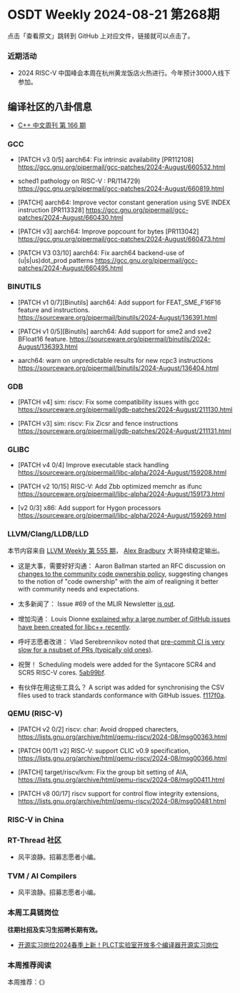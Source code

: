 # OSDT Weekly 2024-08-21 第268期

点击「查看原文」跳转到 GitHub 上对应文件，链接就可以点击了。

### 近期活动

- 2024 RISC-V 中国峰会本周在杭州黄龙饭店火热进行。今年预计3000人线下参加。

## 编译社区的八卦信息

- [C++ 中文周刊 第 166 期](https://mp.weixin.qq.com/s/ePrTsPnXdDhUx7WGxaphlA)

### GCC

- [PATCH v3 0/5] aarch64: Fix intrinsic availability [PR112108]
  https://gcc.gnu.org/pipermail/gcc-patches/2024-August/660532.html

-  sched1 pathology on RISC-V : PR/114729)
  https://gcc.gnu.org/pipermail/gcc-patches/2024-August/660819.html

- [PATCH] aarch64: Improve vector constant generation using SVE INDEX instruction [PR113328]
  https://gcc.gnu.org/pipermail/gcc-patches/2024-August/660430.html

- [PATCH v3] aarch64: Improve popcount for bytes [PR113042]
  https://gcc.gnu.org/pipermail/gcc-patches/2024-August/660473.html

- [PATCH V3 03/10] aarch64: Fix aarch64 backend-use of (u|s|us)dot_prod patterns
  https://gcc.gnu.org/pipermail/gcc-patches/2024-August/660495.html

### BINUTILS

- [PATCH v1 0/7][Binutils] aarch64: Add support for FEAT_SME_F16F16 feature and instructions.
  https://sourceware.org/pipermail/binutils/2024-August/136391.html

- [PATCH v1 0/5][Binutils] aarch64: Add support for sme2 and sve2 BFloat16 feature.
  https://sourceware.org/pipermail/binutils/2024-August/136393.html

- aarch64: warn on unpredictable results for new rcpc3 instructions
  https://sourceware.org/pipermail/binutils/2024-August/136404.html

### GDB

- [PATCH v4] sim: riscv: Fix some compatibility issues with gcc
  https://sourceware.org/pipermail/gdb-patches/2024-August/211130.html

- [PATCH v3] sim: riscv: Fix Zicsr and fence instructions
  https://sourceware.org/pipermail/gdb-patches/2024-August/211131.html

### GLIBC

- [PATCH v4 0/4] Improve executable stack handling
  https://sourceware.org/pipermail/libc-alpha/2024-August/159208.html

- [PATCH v2 10/15] RISC-V: Add Zbb optimized memchr as ifunc
  https://sourceware.org/pipermail/libc-alpha/2024-August/159173.html

- [v2 0/3] x86: Add support for Hygon processors
  https://sourceware.org/pipermail/libc-alpha/2024-August/159269.html

### LLVM/Clang/LLDB/LLD

本节内容来自 [LLVM Weekly 第 555 期](http://llvmweekly.org/issue/555)，
[Alex Bradbury](https://www.linkedin.com/in/alex-bradbury/) 大哥持续稳定输出。

* 这是大事，需要好好沟通： Aaron Ballman started an RFC discussion on [changes to the community code ownership policy](https://discourse.llvm.org/t/rfc-proposing-changes-to-the-community-code-ownership-policy/80714), suggesting changes to the notion of "code ownership" with the aim of realigning it better with community needs and expectations.

* 太多新闻了： Issue #69 of the MLIR Newsletter [is out](https://discourse.llvm.org/t/mlir-news-69th-edition-15th-august-2024/80667).

* 增加沟通： Louis Dionne [explained why a large number of GitHub issues have been created for libc++ recently](https://discourse.llvm.org/t/creation-of-a-large-number-of-github-issues-for-libc-recently/80735).

* 呼吁志愿者改进： Vlad Serebrennikov noted that [pre-commit CI is very slow for a nsubset of PRs (typically old ones)](https://discourse.llvm.org/t/severely-degraded-pre-commit-ci-performance-for-some-builds/80731).

* 祝贺！ Scheduling models were added for the Syntacore SCR4 and SCR5 RISC-V cores.
  [5ab99bf](https://github.com/llvm/llvm-project/commit/5ab99bf1a757).

* 有伙伴在用这些工具么？ A script was added for synchronising the CSV files used to track standards conformance with GitHub issues.
  [f117f0a](https://github.com/llvm/llvm-project/commit/f117f0a74617).

### QEMU (RISC-V)

- [PATCH v2 0/2] riscv: char: Avoid dropped charecters,
  https://lists.gnu.org/archive/html/qemu-riscv/2024-08/msg00363.html

- [PATCH 00/11 v2] RISC-V: support CLIC v0.9 specification,
  https://lists.gnu.org/archive/html/qemu-riscv/2024-08/msg00366.html

- [PATCH] target/riscv/kvm: Fix the group bit setting of AIA,
  https://lists.gnu.org/archive/html/qemu-riscv/2024-08/msg00411.html

- [PATCH v8 00/17] riscv support for control flow integrity extensions,
  https://lists.gnu.org/archive/html/qemu-riscv/2024-08/msg00481.html

### RISC-V in China

### RT-Thread 社区

- 风平浪静。招募志愿者小编。

### TVM / AI Compilers

- 风平浪静。招募志愿者小编。

### 本周工具链岗位

**往期社招及实习生招聘长期有效。**

- [开源实习岗位2024春季上新！PLCT实验室开放多个编译器开源实习岗位](https://mp.weixin.qq.com/s/D-l7hE2S-21NCAZsVqPzMA)

### 本周推荐阅读

本周推荐：《》
